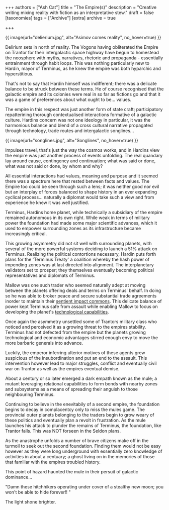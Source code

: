 +++
authors = ["Ash Cat"]
title = "The Empire(s)"
description = "Creative writing mixing reality with fiction as an interpretative stew."
draft = false
[taxonomies]
tags = ["Archive"]
[extra]
archive = true

+++

{{ image(url="delierium.jpg", alt="Asimov comes reality", no_hover=true) }}

Delirium sets in north of reality. The Vogons having obliterated the Empire on Trantor for their intergalactic space highway have begun to homestead the noosphere with myths, narratives, rhetoric and propaganda - essentially entrainment through habit loops. This was nothing particularly new to Hardin, mayor of Terminus, as he knew the empire was both hyparchic and hyperstitious. 

That's not to say that Hardin himself was indifferent; there was a delicate balance to be struck between these terms. He of course recognised that the galactic empire and its colonies were real in so far as fictions go and that it was a game of preferences about what ought to be... values.

The empire in this respect was just another form of state craft; participatory repatterining thorough contextualised interactions formative of a galactic culture. Hardins concern was not one ideology in particular, it was the harmonious balance and blend of a cross cultural narrative propagated through technology, trade routes and intergalactic songlines... 

{{ image(url="songlines.jpg", alt="Songlines", no_hover=true) }}

Impulses travel, that's just the way the cosmos works, and in Hardins view the empire was just another process of events unfolding. The real quandary lay around cause, contingency and continuation; what was said or done, what was not said or done, by whom and why?

All essential interactions had values, meaning and purpose and it seemed there was a spectrum here that rested between facts and values. The Empire too could be seen through such a lens; it was neither good nor evil but an interplay of forces balanced to shape history in an ever expanding cyclical process... naturally a diplomat would take such a view and from experience he knew it was well justified.

Terminus, Hardins home planet, while technically a subsidiary of the empire remained autonomous in its own right. While weak in terms of military power the foundation had made some major scientific advances, which it used to empower surrounding zones as its infrastructure became increasingly critical.

This growing asymmetry did not sit well with surrounding planets, with several of the more powerful systems deciding to launch a 51% attack on Terminus. Realizing the political contortions necessary, Hardin puts forth plans for the 'Terminus Treaty' a coalition whereby the hash power of impending zones was at last directed into alignment. The interplanetary validators set to prosper; they themselves eventually becoming political representatives and diplomats of Terminus.

Mallow was one such trader who seemed naturally adept at moving between the planets offering deals and terms on Terminus' behalf. In doing so he was able to broker peace and secure substantial trade agreements inorder to maintain their [sentient impact commons](https://gitlab.com/the-sentient-commons/sentient-commons-outline). This delicate balance of power kept Terminus safe from assault while enabling Mallow to focus on developing the planet's [technological capabilities](https://www.youtube.com/watch?v=qZ2LltOmD5A&t).

Once again the asymmetry unsettled some of Trantors military class who noticed and perceived it as a growing threat to the empires stability. Terminus had not defected from the empire but the planets growing technological and economic advantages stirred enough envy to move the more barbaric generals into advance. 

Luckily, the emperor inferring ulterior motives of these agents grew suspicious of the insubordination and put an end to the assault. This intervention however lead to major struggles, conflict and eventually civil war on Trantor as well as the empires eventual demise. 

About a century or so later emerged a dark empath known as the mule; a mutant leveraging relational capabilities to form bonds with nearby zones and subsystems as a means of spreading their anguish to those neighbouring Terminus. 

Continuing to believe in the enevitabily of a second empire, the foundation begins to decay in complacentcy only to miss the mules game. The provincial outer planets belonging to the traders begin to grow weary of these politics and eventually plan a revolt in frustration. As the mule launches his attack to plunder the remains of Terminus, the foundation, like Trantor falls. This was NOT forseen in the Seldon plans.

As the anastrophe unfolds a number of brave citizens make off in the turmoil to seek out the second foundation. Finding them would not be easy however as they were long underground with essentially zero knowledge of activities in about a centuary; a ghost living on in the memories of those that familiar with the empires troubled history. 

This point of hazard haunted the mule in their persuit of galactic dominance... 

"Damn these hitchhikers operating under cover of a stealthy new moon; you won't be able to hide forever!! " 

The light shone brighter. 